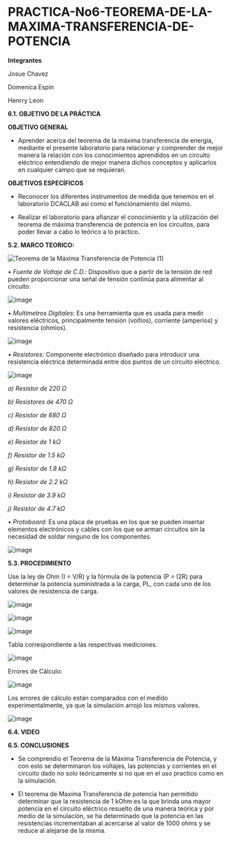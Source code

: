 # PRACTICA-No6-TEOREMA-DE-LA-MAXIMA-TRANSFERENCIA-DE-POTENCIA

**Integrantes**

Josue Chavez

Domenica Espin

Henrry Leon

**6.1. OBJETIVO DE LA PRÁCTICA**

**OBJETIVO GENERAL**

- Aprender acerca del teorema de la máxima transferencia de energía, mediante el presente laboratorio para relacionar y comprender de mejor manera la relación con los conocimientos aprendidos en un circuito eléctrico entendiendo de mejor manera dichos conceptos y aplicarlos en cualquier campo que se requieran.

**OBJETIVOS ESPECÍFICOS**

-  Reconocer los diferentes instrumentos de medida que tenemos en el laboratorio DCACLAB asi como el funcionamiento del mismo.

-  Realizar el laboratorio para afianzar el conocimiento y la utilización del teorema de máxima transferencia de potencia en los circuitos, para poder llevar a cabo lo teórico a lo práctico.

**5.2. MARCO TEORICO:**

![Teorema de la Máxima Transferencia de Potencia (1)](https://user-images.githubusercontent.com/116777118/212371750-cc906939-b1cd-4a0e-9e77-195789d62043.png)

• *Fuente de Voltaje de C.D.:* Dispositivo que a partir de la tensión de red pueden proporcionar una señal de tensión continúa para alimentar al circuito.

![image](https://user-images.githubusercontent.com/116777118/202655992-b76f28ec-5b39-40c2-972a-ab07f4078448.png)

• *Multímetros Digitales:* Es una herramienta que es usada para medir valores eléctricos, principalmente tensión (voltios), corriente (amperios) y resistencia (ohmios).

![image](https://user-images.githubusercontent.com/116777118/202656052-21cb49c9-117a-46d3-a033-ba19b86a50ed.png)

• *Resistores:* Componente electrónico diseñado para introducir una resistencia eléctrica determinada entre dos puntos de un circuito eléctrico.

![image](https://user-images.githubusercontent.com/116777118/202656190-eb7c02f1-032c-4da9-aa9d-735a50956092.png)

*a) Resistor de 220 Ω*

*b) Resistores de 470 Ω*

*c) Resistor de 680 Ω*

*d) Resistor de 820 Ω*

*e) Resistor de 1 kΩ*

*f) Resistor de 1.5 kΩ*

*g) Resistor de 1.8 kΩ*

*h) Resistor de 2.2 kΩ*

*i) Resistor de 3.9 kΩ*

*j) Resistor de 4.7 kΩ*

• *Protoboard:* Es una placa de pruebas en los que se pueden insertar elementos electrónicos y cables con los que se arman circuitos sin la necesidad de soldar ninguno de los componentes.

![image](https://user-images.githubusercontent.com/116777118/202656481-fff9b413-cfc1-4586-9ab8-bdf0a4e3c9f5.png)

**5.3. PROCEDIMIENTO**

Use la ley de Ohm (I = V/R) y la fórmula de la potencia (P = I2R) para determinar la potencia suministrada a la carga, PL, con cada uno de los valores de resistencia de carga.

![image](https://user-images.githubusercontent.com/116777118/212360867-01390905-d18d-45ae-8633-04badeb4e699.png)

![image](https://user-images.githubusercontent.com/116777118/212361632-0a4e7639-ae3a-4d30-ba23-2151f232799e.png)

![image](https://user-images.githubusercontent.com/116777118/212361734-233977ec-7805-4e06-b70a-d3af294467c0.png)

Tabla correspondiente a las respectivas mediciones. 

![image](https://user-images.githubusercontent.com/116777118/212367521-e4d1b7f1-065d-489b-99d6-4654e6d32ca6.png)

Errores de Cálculo: 

![image](https://user-images.githubusercontent.com/116777118/212367843-18a53068-f5f7-42c5-a6cf-3b5418e5d574.png)

Los errores de cálculo están comparados con el medido experimentalmente, ya que la simulación arrojó los mismos valores. 

![image](https://user-images.githubusercontent.com/116777118/212368146-86ec21d7-45b7-465b-8b46-01b3c4f20155.png)

**6.4. VIDEO**


**6.5. CONCLUSIONES**

- Se comprendio el Teorema de la Máxima Transferencia de Potencia, y con esto se determinaron los voltajes, las potencias y corrientes en el circuito dado no solo teóricamente si no que en el uso practico como en la simulación.

- El teorema de Maxíma Transferencia de potencia han permitido determinar que la resistencia de 1 kOhm es la que brinda una mayor potencia en el circuito eléctrico resuelto de una manera teórica y por medio de la simulación, se ha determinado que la potencia en las resistencias incrementaban al acercarse al valor de 1000 ohms y se reduce al alejarse de la misma.
